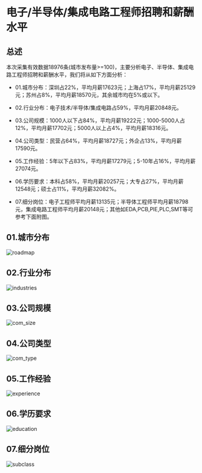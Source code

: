 # 电子/半导体/集成电路工程师招聘和薪酬水平

## 总述

本次采集有效数据18976条(城市发布量\>=100)，主要分析电子、半导体、集成电路工程师招聘和薪酬水平，我们将从如下方面分析：

-   01.城市分布：深圳占22%，平均月薪17623元；上海占17%，平均月薪25129元；苏州占8%，平均月薪18570元，其余城市均在5%或以下。

-   02.行业分布：电子技术/半导体/集成电路占59%，平均月薪20848元。

-   03.公司规模：1000人以下占84%，平均月薪19222元；1000-5000人占12%，平均月薪17702元；5000人以上占4%，平均月薪18316元。

-   04.公司类型：民营占64%，平均月薪18727元；外企占13%，平均月薪17590元。

-   05.工作经验：5年以下占83%，平均月薪17279元；5-10年占16%，平均月薪27074元。

-   06.学历要求：本科占58%，平均月薪20257元；大专占27%，平均月薪12548元；硕士占11%，平均月薪32082%。

-   07.细分岗位：电子工程师平均月薪13135元；半导体工程师平均月薪18798元，集成电路工程师平均月薪20148元；其他如EDA,PCB,PIE,PLC,SMT等可参考下面附图。

## 01.城市分布

![roadmap](PIC11/Rplot01_roadmap.jpg)

## 02.行业分布

![industries](PIC11/Rplot02_industries.png)

## 03.公司规模

![com_size](PIC11/Rplot03_com_size.png)

## 04.公司类型

![com_type](PIC11/Rplot04_com_type.png)

## 05.工作经验

![experience](PIC11/Rplot05_experience.png)

## 06.学历要求

![education](PIC11/Rplot06_education.png)

## 07.细分岗位

![subclass](PIC11/Rplot07_subclass.png)
